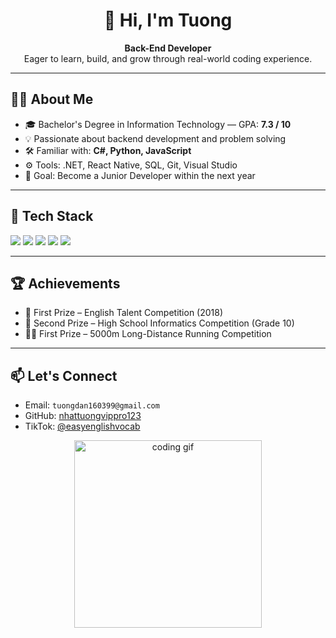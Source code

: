 <h1 align="center">👋 Hi, I'm Tuong</h1>

<p align="center">
  <strong>Back-End Developer</strong><br/>
  Eager to learn, build, and grow through real-world coding experience.
</p>

<hr/>

<h2>🧑‍💻 About Me</h2>

<ul>
  <li>🎓 Bachelor's Degree in Information Technology — GPA: <strong>7.3 / 10</strong></li>
  <li>💡 Passionate about backend development and problem solving</li>
  <li>🛠 Familiar with: <strong>C#, Python, JavaScript</strong></li>
  <li>⚙️ Tools: .NET, React Native, SQL, Git, Visual Studio</li>
  <li>🎯 Goal: Become a Junior Developer within the next year</li>
</ul>

<hr/>

<h2>🔧 Tech Stack</h2>

<p>
  <img src="https://img.shields.io/badge/C%23-239120?style=for-the-badge&logo=c-sharp&logoColor=white"/>
  <img src="https://img.shields.io/badge/Python-3776AB?style=for-the-badge&logo=python&logoColor=white"/>
  <img src="https://img.shields.io/badge/JavaScript-F7DF1E?style=for-the-badge&logo=javascript&logoColor=black"/>
  <img src="https://img.shields.io/badge/SQL-4479A1?style=for-the-badge&logo=postgresql&logoColor=white"/>
  <img src="https://img.shields.io/badge/Git-F05032?style=for-the-badge&logo=git&logoColor=white"/>
</p>

<hr/>

<h2>🏆 Achievements</h2>

<ul>
  <li>🥇 First Prize – English Talent Competition (2018)</li>
  <li>🥈 Second Prize – High School Informatics Competition (Grade 10)</li>
  <li>🏃‍♂️ First Prize – 5000m Long-Distance Running Competition</li>
</ul>

<hr/>

<h2>📫 Let's Connect</h2>

<ul>
  <li>Email: <code>tuongdan160399@gmail.com</code></li>
  <li>GitHub: <a href="https://github.com/nhattuongvippro123">nhattuongvippro123</a></li>
  <li>TikTok: <a href="https://www.tiktok.com/@easyenglishvocab">@easyenglishvocab</a></li>
</ul>

<p align="center">
  <img src="https://media.giphy.com/media/qgQUggAC3Pfv687qPC/giphy.gif" width="300" alt="coding gif"/>
</p>
